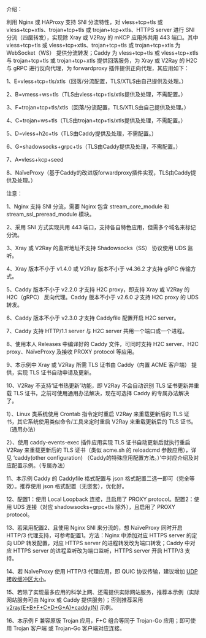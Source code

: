 介绍：

利用 Nginx 或 HAProxy 支持 SNI 分流特性，对 vless+tcp+tls 或 vless+tcp+xtls、trojan+tcp+tls 或 trojan+tcp+xtls、HTTPS server 进行 SNI 分流（四层转发），实现除 Xray 或 V2Ray 的 mKCP 应用外共用 443 端口。其中 vless+tcp+tls 或 vless+tcp+xtls、trojan+tcp+tls 或 trojan+tcp+xtls 为 WebSocket（WS） 提供分流转发；Caddy 为 vless+tcp+tls 或 vless+tcp+xtls 与 trojan+tcp+tls 或 trojan+tcp+xtls 提供回落服务，为 Xray 或 V2Ray 的 H2C 与 gRPC 进行反向代理，为 forwardproxy 插件提供正向代理，其应用如下：

1、E=vless+tcp+tls/xtls（回落/分流配置，TLS/XTLS由自己提供及处理。）

2、B=vmess+ws+tls（TLS由vless+tcp+tls/xtls提供及处理，不需配置。）

3、F=trojan+tcp+tls/xtls（回落/分流配置，TLS/XTLS由自己提供及处理。）

4、C=trojan+ws+tls（TLS由trojan+tcp+tls/xtls提供及处理，不需配置。）

5、D=vless+h2c+tls（TLS由Caddy提供及处理，不需配置。）

6、G=shadowsocks+grpc+tls（TLS由Caddy提供及处理，不需配置。）

7、A=vless+kcp+seed

8、NaïveProxy（基于Caddy的改进版forwardproxy插件实现，TLS由Caddy提供及处理。）

注意：

1、Nginx 支持 SNI 分流，需要 Nginx 包含 stream_core_module 和 stream_ssl_preread_module 模块。

2、采用 SNI 方式实现共用 443 端口，支持各自特色应用，但需多个域名来标记分流。

3、Xray 或 V2Ray 的监听地址不支持 Shadowsocks（SS） 协议使用 UDS 监听。

4、Xray 版本不小于 v1.4.0 或 V2Ray 版本不小于 v4.36.2 才支持 gRPC 传输方式。

5、Caddy 版本不小于 v2.2.0 才支持 H2C proxy，即支持 Xray 或 V2Ray 的 H2C（gRPC） 反向代理。Caddy 版本不小于 v2.6.0 才支持 H2C proxy 的 UDS 转发。

6、Caddy 版本不小于 v2.3.0 才支持 Caddyfile 配置开启 H2C server。

7、Caddy 支持 HTTP/1.1 server 与 H2C server 共用一个端口或一个进程。

8、使用本人 Releases 中编译好的 Caddy 文件，可同时支持 H2C server、H2C proxy、NaïveProxy 及接收 PROXY protocol 等应用。

9、本示例中 Xray 或 V2Ray 所需 TLS 证书由 Caddy（内置 ACME 客户端） 提供，实现 TLS 证书自动申请及更新。

10、V2Ray 不支持‘证书热更新’功能，即 V2Ray 不会自动识别 TLS 证书更新并重载 TLS 证书，之前可使用通用办法解决，现在可选择 Caddy 的专属办法解决了。

1）、Linux 类系统使用 Crontab 指令定时重启 V2Ray 来重载更新后的 TLS 证书，其它系统使用类似命令/工具来定时重启 V2Ray 来重载更新后的 TLS 证书。（通用办法）

2）、使用 caddy-events-exec 插件应用实现 TLS 证书自动更新后就执行重启 V2Ray 来重载更新后的 TLS 证书（类似 acme.sh 的 reloadcmd 参数应用），详见 ‘caddy(other configuration) （Caddy的特殊应用配置方法。）’中对应介绍及对应配置示例。（专属办法）

11、本示例 Caddy 的 Caddyfile 格式配置与 json 格式配置二选一即可（完全等效）。推荐使用 json 格式配置（无嵌套），优化好。

12、配置1：使用 Local Loopback 连接，且启用了 PROXY protocol。配置2：使用 UDS 连接（对应 shadowsocks+grpc+tls 除外），且启用了 PROXY protocol。

13、若采用配置2、且使用 Nginx SNI 来分流的，想 NaïveProxy 同时开启 HTTP/3 代理支持，可参考配置1。方法：Nginx 中添加对应 HTTPS server 的定向 UDP 转发配置，对应 HTTPS server 的进程转发改为端口转发；Caddy 中对应 HTTPS server 的进程监听改为端口监听，HTTPS server 开启 HTTP/3 支持。

14、若 NaïveProxy 使用 HTTP/3 代理应用，即 QUIC 协议传输，建议增加 [UDP 接收缓冲区大小](https://github.com/lucas-clemente/quic-go/wiki/UDP-Receive-Buffer-Size)。

15、若除了实现最多应用的科学上网、还需提供实际网站服务，推荐本示例（实际网站服务可由 Nginx 或 Caddy 提供服务）；否则推荐采用 [v2ray(E+B+F+C+D+G+A)+caddy(N)](https://github.com/lxhao61/integrated-examples/tree/main/v2ray(E%2BB%2BF%2BC%2BD%2BG%2BA)%2Bcaddy(N)) 示例。

16、本示例 F 兼容原版 Trojan 应用，F+C 组合等同于 Trojan-Go 应用；即可使用 Trojan 客户端 或 Trojan-Go 客户端对应连接。
